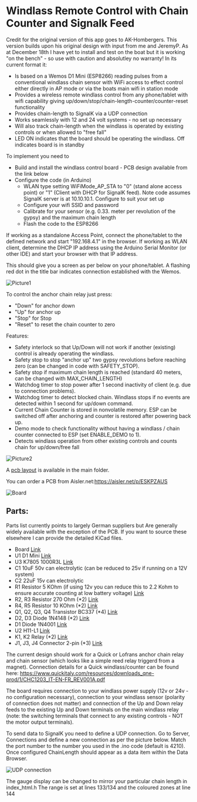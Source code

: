 # Windlass Remote Control with Chain Counter and Signalk Feed

Credit for the original version of this app goes to AK-Hombergers.  This version builds upon his original design with input from me and JeremyP.  As at December 18th I have yet to install and test on the boat but it is working "on the bench" - so use with caution and absolutley no warranty!  In its current format it:

* Is based on a Wemos D1 Mini (ESP8266) reading pulses from a conventional windlass chain sensor with WiFi access to effect control either directly in AP mode or via the boats main wifi in station mode
* Provides a wireless remote windlass control from any phone/tablet with wifi capability giving up/down/stop/chain-length-counter/counter-reset functionality
* Provides chain-length to SignalK via a UDP connection
* Works seamlessly with 12 and 24 volt systems - no set up necessary 
* Will also track chain-length when the windlass is operated by existing controls or when allowed to "free fall"
* LED ON indicates that the board should be operating the windlass.  Off indicates board is in standby

To implement you need to
* Build and install the windlass control board - PCB design available from the link below
* Configure the code (in Arduino)
   - WLAN type setting WiFiMode_AP_STA to "0" (stand alone access point) or "1" (Client with DHCP for SignalK feed).  Note code assumes SignalK server is at 10.10.10.1.  Configure to suit your set up
   - Configure your wifi SSID and password
   - Calibrate for your sensor (e.g. 0.33. meter per revolution of the gypsy) and the maximum chain length
   - Flash the code to the ESP8266

If working as a standalone Access Point, connect the phone/tablet to the defined network and start "192.168.4.1" in the browser.
If working as WLAN client, determine the DHCP IP address using the Arduino Serial Monitor (or other IDE) and start your browser with that IP address.

This should give you a screen as per below on your phone/tablet.  A flashing red dot in the title bar indicates connection established with the Wemos.

![Picture1](https://github.com/LukeSavage1306/Windlass-Remote-Chain-Counter-and-SignalK-Feed/blob/main/IMG_1254.PNG)

To control the anchor chain relay just press:
- "Down" for anchor down
- "Up" for anchor up
- "Stop" for Stop
- "Reset" to reset the chain counter to zero

Features:
- Safety interlock so that Up/Down will not work if another (existing) control is already operating the windlass.
- Safety stop to stop "anchor up" two gypsy revolutions before reaching zero (can be changed in code with SAFETY_STOP).
- Safety stop if maximum chain length is reached (standard 40 meters, can be changed with MAX_CHAIN_LENGTH)
- Watchdog timer to stop power after 1 second inactivity of client (e.g. due to connection problems).
- Watchdog timer to detect blocked chain. Windlass stops if no events are detected within 1 second for up/down command.
- Current Chain Counter is stored in nonvolatile memory. ESP can be switched off after anchoring and counter is restored after powering back up.
- Demo mode to check functionality without having a windlass / chain counter connected to ESP (set ENABLE_DEMO to 1).
- Detects windlass operation from other existing controls and counts chain for up/down/free fall

![Picture2](https://github.com/LukeSavage1306/Windlass-Remote-Chain-Counter-and-SignalK-Feed/blob/main/24vWindlassRemoteAndChainCounter.JPG)

A [pcb layout](https://github.com/LukeSavage1306/Windlass-Remote-Chain-Counter-and-SignalK-Feed/blob/main/24vD1MiniWindlassControlAndChainCounter.kicad_pcb) is available in the main folder. 

You can order a PCB from Aisler.net:https://aisler.net/p/ESKPZAUS

![Board](https://github.com/LukeSavage1306/Windlass-Remote-Chain-Counter-and-SignalK-Feed/blob/main/WindlassPCB.JPG)

## Parts:

Parts list currently points to largely German suppliers but Are generally widely available with the exception of the PCB. If you want to source these elsewhere I can provide the detailed KiCad files. 

- Board [Link](https://aisler.net/p/WJSHXVDM)
- U1 D1 Mini [Link](https://www.reichelt.de/de/en/d1-mini-esp8266-v3-0-d1-mini-p253978.html?&nbc=1)
- U3 K7805 1000R3L [Link](https://uk.rs-online.com/web/p/switching-regulators/1934015/)
- C1 10uF 50v can electrolytic (can be reduced to 25v if running on a 12V system)
- C2 22uF 15v can electrolytic 
- R1 Resistor 5 KOhm (if using 12v you can reduce this to 2.2 Kohm to ensure accurate counting at low battery voltage) [Link](https://www.reichelt.de/de/en/carbon-film-resistor-1-4-w-5-1-0-kilo-ohms-1-4w-1-0k-p1315.html?&trstct=pos_2&nbc=1)
- R2, R3 Resistor 270 Ohm (*2) [Link](https://www.reichelt.de/de/en/carbon-film-resistor-1-4-w-5-270-ohm-1-4w-270-p1390.html?&nbc=1)
- R4, R5 Resistor 10 KOhm (*2) [Link](https://www.reichelt.de/de/en/carbon-film-resistor-1-4w-5-10-kilo-ohms-1-4w-10k-p1338.html?&nbc=1)
- Q1, Q2, Q3, Q4 Transistor BC337 (*4) [Link](https://www.reichelt.de/de/en/transistor-to-92-bl-npn-45v-800ma-bc-337-25-dio-p219125.html?&nbc=1)
- D2, D3 Diode 1N4148 (*2) [Link](https://www.reichelt.de/schalt-diode-100-v-150-ma-do-35-1n-4148-p1730.html?search=1n4148)
- D1 Diode 1N4001 [Link](https://www.reichelt.de/de/en/rectifier-diode-do41-50-v-1-a-1n-4001-p1723.html?&nbc=1)
- U2 H11-L1 [Link](https://www.reichelt.de/optokoppler-1-mbit-s-dil-6-h11l1m-p219351.html?search=H11-l1)
- K1, K2 Relay (*2) [Link](https://www.reichelt.de/de/en/miniature-power-relay-g5q-1-no-5-v-dc-5-a-g5q-1a-eu-5dc-p258331.html?&nbc=1)
- J1, J3, J4 Connector 2-pin (*3) [Link](https://www.reichelt.de/de/en/2-pin-terminal-strip-spacing-5-08-akl-101-02-p36605.html?&nbc=1)

The current design should work for a Quick or Lofrans anchor chain relay and chain sensor (which looks like a simple reed relay triggerd from a magnet). Connection details  for a Quick windlass/counter can be found here: https://www.quickitaly.com/resources/downloads_qne-prod/1/CHC1203_IT-EN-FR_REV001A.pdf

The board requires connection to your windlass power supply (12v or 24v - no configuration necessary), connection to your windlass sensor (polarity of connection does not matter) and connection of the Up and Down relay feeds to the existing Up and Down terminals on the main windlass relay (note: the switching terminals that connect to any existing controls - NOT the motor output terminals).

To send data to SignalK you need to define a UDP connection.  Go to Server, Connections and define a new connection as per the picture below.  Match the port number to the number you used in the .ino code (default is 4210).  Once configured ChainLength should appear as a data item within the Data Browser.

![UDP connection](https://github.com/LukeSavage1306/Windlass-Remote-Chain-Counter-and-SignalK-Feed/blob/main/UDPconnectionconfiguration.png)

The gauge display can be changed to mirror your particular chain length in index_html.h   The range is set at lines 133/134 and the coloured zones at line 144
